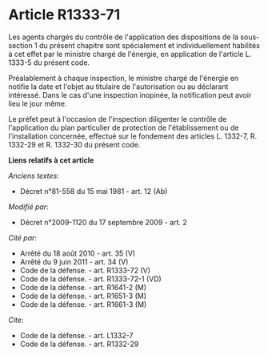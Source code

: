 # Article R1333-71

Les agents chargés du contrôle de l'application des dispositions de la sous-section 1 du présent chapitre sont spécialement
et individuellement habilités à cet effet par le ministre chargé de l'énergie, en application de l'article L. 1333-5 du
présent code. 

Préalablement à chaque inspection, le ministre chargé de l'énergie en notifie la date et l'objet au titulaire de
l'autorisation ou au déclarant intéressé. Dans le cas d'une inspection inopinée, la notification peut avoir lieu le jour
même. 

Le préfet peut à l'occasion de l'inspection diligenter le contrôle de l'application du plan particulier de protection de
l'établissement ou de l'installation concernée, effectué sur le fondement des articles L. 1332-7, 
R. 1332-29 et R. 1332-30 du présent code.

**Liens relatifs à cet article**

_Anciens textes_:

  - Décret n°81-558 du 15 mai 1981 - art. 12 (Ab)

_Modifié par_:

  - Décret n°2009-1120 du 17 septembre 2009 - art. 2

_Cité par_:

  - Arrêté du 18 août 2010 - art. 35 (V)
  - Arrêté du 9 juin 2011 - art. 34 (V)
  - Code de la défense. - art. R1333-72 (V)
  - Code de la défense. - art. R1333-72-1 (VD)
  - Code de la défense. - art. R1641-2 (M)
  - Code de la défense. - art. R1651-3 (M)
  - Code de la défense. - art. R1661-3 (M)

_Cite_:

  - Code de la défense. - art. L1332-7
  - Code de la défense. - art. R1332-29
